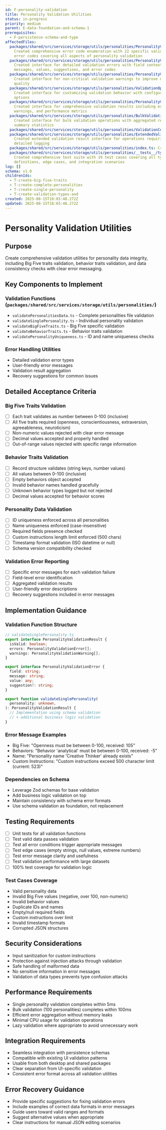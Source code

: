 ```yaml
---
id: F-personality-validation
title: Personality Validation Utilities
status: in-progress
priority: medium
parent: E-data-foundation-and-schema-1
prerequisites:
  - F-persistence-schema-and-type
affectedFiles:
  packages/shared/src/services/storage/utils/personalities/PersonalityValidationErrorCode.ts:
    Created comprehensive error code enumeration with 22 specific validation
    error codes covering all aspects of personality validation
  packages/shared/src/services/storage/utils/personalities/PersonalityValidationError.ts:
    Created interface for detailed validation errors with field context,
    messages, values, suggestions, and error codes
  packages/shared/src/services/storage/utils/personalities/PersonalityValidationWarning.ts:
    Created interface for non-critical validation warnings to improve data
    quality
  packages/shared/src/services/storage/utils/personalities/ValidationOptions.ts:
    Created interface for customizing validation behavior with configurable
    options
  packages/shared/src/services/storage/utils/personalities/PersonalityValidationResult.ts:
    Created interface for comprehensive validation results including errors,
    warnings, and performance metrics
  packages/shared/src/services/storage/utils/personalities/BulkValidationResult.ts:
    Created interface for bulk validation operations with aggregated results and
    summary statistics
  packages/shared/src/services/storage/utils/personalities/ValidationContext.ts: Created interface for validation context and audit information
  packages/shared/src/services/storage/utils/personalities/ExtendedValidationResult.ts:
    Created extended validation result interface for operations requiring
    detailed logging
  packages/shared/src/services/storage/utils/personalities/index.ts: Created barrel file exporting all validation types and interfaces
  packages/shared/src/services/storage/utils/personalities/__tests__/types.test.ts:
    Created comprehensive test suite with 19 test cases covering all type
    definitions, edge cases, and integration scenarios
log: []
schema: v1.0
childrenIds:
  - T-create-big-five-traits
  - T-create-complete-personalities
  - T-create-single-personality
  - T-create-validation-types-and
created: 2025-08-15T18:03:48.272Z
updated: 2025-08-15T18:03:48.272Z
---
```


# Personality Validation Utilities

## Purpose

Create comprehensive validation utilities for personality data integrity, including Big Five traits validation, behavior traits validation, and data consistency checks with clear error messaging.

## Key Components to Implement

### Validation Functions (`packages/shared/src/services/storage/utils/personalities/`)

- `validatePersonalitiesData.ts` - Complete personalities file validation
- `validateSinglePersonality.ts` - Individual personality validation
- `validateBigFiveTraits.ts` - Big Five specific validation
- `validateBehaviorTraits.ts` - Behavior traits validation
- `validatePersonalityUniqueness.ts` - ID and name uniqueness checks

### Error Handling Utilities

- Detailed validation error types
- User-friendly error messages
- Validation result aggregation
- Recovery suggestions for common issues

## Detailed Acceptance Criteria

### Big Five Traits Validation

- [ ] Each trait validates as number between 0-100 (inclusive)
- [ ] All five traits required (openness, conscientiousness, extraversion, agreeableness, neuroticism)
- [ ] Non-numeric values rejected with clear error message
- [ ] Decimal values accepted and properly handled
- [ ] Out-of-range values rejected with specific range information

### Behavior Traits Validation

- [ ] Record structure validates (string keys, number values)
- [ ] All values between 0-100 (inclusive)
- [ ] Empty behaviors object accepted
- [ ] Invalid behavior names handled gracefully
- [ ] Unknown behavior types logged but not rejected
- [ ] Decimal values accepted for behavior scores

### Personality Data Validation

- [ ] ID uniqueness enforced across all personalities
- [ ] Name uniqueness enforced (case-insensitive)
- [ ] Required fields presence checked
- [ ] Custom instructions length limit enforced (500 chars)
- [ ] Timestamp format validation (ISO datetime or null)
- [ ] Schema version compatibility checked

### Validation Error Reporting

- [ ] Specific error messages for each validation failure
- [ ] Field-level error identification
- [ ] Aggregated validation results
- [ ] User-friendly error descriptions
- [ ] Recovery suggestions included in error messages

## Implementation Guidance

### Validation Function Structure

```typescript
// validateSinglePersonality.ts
export interface PersonalityValidationResult {
  isValid: boolean;
  errors: PersonalityValidationError[];
  warnings: PersonalityValidationWarning[];
}

export interface PersonalityValidationError {
  field: string;
  message: string;
  value: any;
  suggestion?: string;
}

export function validateSinglePersonality(
  personality: unknown,
): PersonalityValidationResult {
  // Implementation using schema validation
  // + additional business logic validation
}
```

### Error Message Examples

- Big Five: "Openness must be between 0-100, received: 105"
- Behaviors: "Behavior 'analytical' must be between 0-100, received: -5"
- Name: "Personality name 'Creative Thinker' already exists"
- Custom Instructions: "Custom instructions exceed 500 character limit (current: 523)"

### Dependencies on Schema

- Leverage Zod schemas for base validation
- Add business logic validation on top
- Maintain consistency with schema error formats
- Use schema validation as foundation, not replacement

## Testing Requirements

- [ ] Unit tests for all validation functions
- [ ] Test valid data passes validation
- [ ] Test all error conditions trigger appropriate messages
- [ ] Test edge cases (empty strings, null values, extreme numbers)
- [ ] Test error message clarity and usefulness
- [ ] Test validation performance with large datasets
- [ ] 100% test coverage for validation logic

### Test Cases Coverage

- Valid personality data
- Invalid Big Five values (negative, over 100, non-numeric)
- Invalid behavior values
- Duplicate IDs and names
- Empty/null required fields
- Custom instructions over limit
- Invalid timestamp formats
- Corrupted JSON structures

## Security Considerations

- Input sanitization for custom instructions
- Protection against injection attacks through validation
- Safe handling of malformed data
- No sensitive information in error messages
- Validation of data types prevents type confusion attacks

## Performance Requirements

- Single personality validation completes within 5ms
- Bulk validation (100 personalities) completes within 100ms
- Efficient error aggregation without memory leaks
- Minimal CPU usage for validation operations
- Lazy validation where appropriate to avoid unnecessary work

## Integration Requirements

- Seamless integration with persistence schemas
- Compatible with existing UI validation patterns
- Usable from both desktop and shared packages
- Clear separation from UI-specific validation
- Consistent error format across all validation utilities

## Error Recovery Guidance

- Provide specific suggestions for fixing validation errors
- Include examples of correct data formats in error messages
- Guide users toward valid ranges and formats
- Suggest alternative values when appropriate
- Clear instructions for manual JSON editing scenarios
